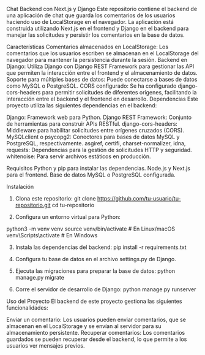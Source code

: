 Chat Backend con Next.js y Django
Este repositorio contiene el backend de una aplicación de chat que guarda los comentarios de los usuarios haciendo uso de LocalStorage en el navegador. La aplicación está construida utilizando Next.js en el frontend y Django en el backend para manejar las solicitudes y persistir los comentarios en la base de datos.

Características
Comentarios almacenados en LocalStorage: Los comentarios que los usuarios escriben se almacenan en el LocalStorage del navegador para mantener la persistencia durante la sesión.
Backend en Django: Utiliza Django con Django REST Framework para gestionar las API que permiten la interacción entre el frontend y el almacenamiento de datos.
Soporte para múltiples bases de datos: Puede conectarse a bases de datos como MySQL o PostgreSQL.
CORS configurado: Se ha configurado django-cors-headers para permitir solicitudes de diferentes orígenes, facilitando la interacción entre el backend y el frontend en desarrollo.
Dependencias
Este proyecto utiliza las siguientes dependencias en el backend:

Django: Framework web para Python.
Django REST Framework: Conjunto de herramientas para construir APIs RESTful.
django-cors-headers: Middleware para habilitar solicitudes entre orígenes cruzados (CORS).
MySQLclient o psycopg2: Conectores para bases de datos MySQL y PostgreSQL, respectivamente.
asgiref, certifi, charset-normalizer, idna, requests: Dependencias para la gestión de solicitudes HTTP y seguridad.
whitenoise: Para servir archivos estáticos en producción.

Requisitos
Python y pip para instalar las dependencias.
Node.js y Next.js para el frontend.
Base de datos MySQL o PostgreSQL configurada.

Instalación
1. Clona este repositorio:
git clone https://github.com/tu-usuario/tu-repositorio.git
cd tu-repositorio

2. Configura un entorno virtual para Python:

python3 -m venv venv
source venv/bin/activate   # En Linux/macOS
venv\Scripts\activate      # En Windows

3. Instala las dependencias del backend:
pip install -r requirements.txt

4. Configura tu base de datos en el archivo settings.py de Django.
5. Ejecuta las migraciones para preparar la base de datos:
python manage.py migrate

6. Corre el servidor de desarrollo de Django:
python manage.py runserver

Uso del Proyecto
El backend de este proyecto gestiona las siguientes funcionalidades:

Enviar un comentario: Los usuarios pueden enviar comentarios, que se almacenan en el LocalStorage y se envían al servidor para su almacenamiento persistente.
Recuperar comentarios: Los comentarios guardados se pueden recuperar desde el backend, lo que permite a los usuarios ver mensajes previos.
